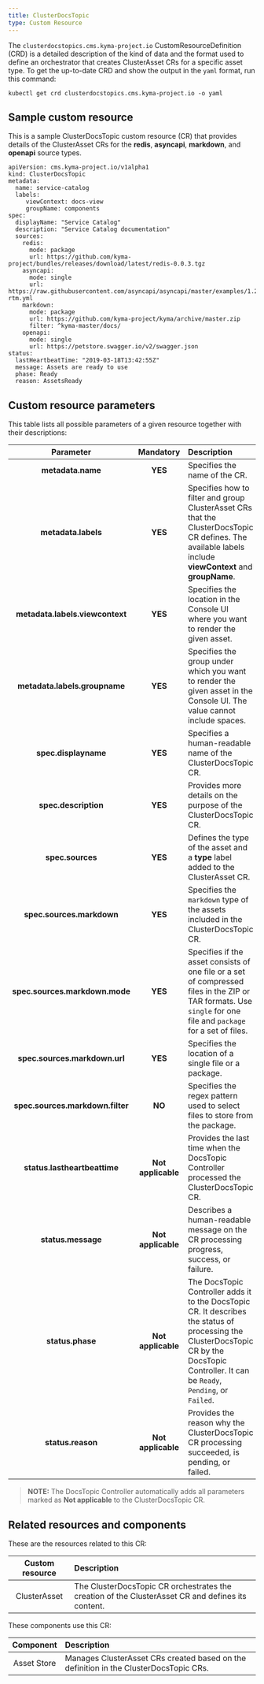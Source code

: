 ```yaml
---
title: ClusterDocsTopic
type: Custom Resource
---
```


The `clusterdocstopics.cms.kyma-project.io` CustomResourceDefinition (CRD) is a detailed description of the kind of data and the format used to define an orchestrator that creates ClusterAsset CRs for a specific asset type. To get the up-to-date CRD and show the output in the `yaml` format, run this command:

```
kubectl get crd clusterdocstopics.cms.kyma-project.io -o yaml
```

## Sample custom resource

This is a sample ClusterDocsTopic custom resource (CR) that provides details of the ClusterAsset CRs for the **redis**, **asyncapi**, **markdown**, and **openapi** source types.

```
apiVersion: cms.kyma-project.io/v1alpha1
kind: ClusterDocsTopic
metadata:
  name: service-catalog
  labels:
     viewContext: docs-view
     groupName: components
spec:
  displayName: "Service Catalog"
  description: "Service Catalog documentation"
  sources:
    redis:
      mode: package
      url: https://github.com/kyma-project/bundles/releases/download/latest/redis-0.0.3.tgz
    asyncapi:
      mode: single
      url: https://raw.githubusercontent.com/asyncapi/asyncapi/master/examples/1.2.0/slack-rtm.yml
    markdown:
      mode: package
      url: https://github.com/kyma-project/kyma/archive/master.zip
      filter: ^kyma-master/docs/
    openapi:
      mode: single
      url: https://petstore.swagger.io/v2/swagger.json
status:
  lastHeartbeatTime: "2019-03-18T13:42:55Z"
  message: Assets are ready to use
  phase: Ready
  reason: AssetsReady

```

## Custom resource parameters

This table lists all possible parameters of a given resource together with their descriptions:


| Parameter   |      Mandatory      |  Description |
|:----------:|:-------------:|:------|
| **metadata.name** |    **YES**   | Specifies the name of the CR. |
| **metadata.labels** |    **YES**   | Specifies how to filter and group ClusterAsset CRs that the ClusterDocsTopic CR defines. The available labels include **viewContext** and **groupName**. |
| **metadata.labels.viewcontext** |    **YES**   | Specifies the location in the Console UI where you want to render the given asset. |
| **metadata.labels.groupname** |    **YES**   | Specifies the group under which you want to render the given asset in the Console UI. The value cannot include spaces. |
| **spec.displayname** |    **YES**   | Specifies a human-readable name of the ClusterDocsTopic CR. |
| **spec.description** |    **YES**   | Provides more details on the purpose of the ClusterDocsTopic CR. |
| **spec.sources** |    **YES**   | Defines the type of the asset and a **type** label added to the ClusterAsset CR.  |
| **spec.sources.markdown** |    **YES**   | Specifies the `markdown` type of the assets included in the ClusterDocsTopic CR. |
| **spec.sources.markdown.mode** |    **YES**   | Specifies if the asset consists of one file or a set of compressed files in the ZIP or TAR formats. Use `single` for one file and `package` for a set of files.  |
| **spec.sources.markdown.url** |    **YES**   | Specifies the location of a single file or a package. |
| **spec.sources.markdown.filter** |    **NO**   | Specifies the regex pattern used to select files to store from the package. |
| **status.lastheartbeattime** |    **Not applicable**   | Provides the last time when the DocsTopic Controller processed the ClusterDocsTopic CR. |
| **status.message** |    **Not applicable**   | Describes a human-readable message on the CR processing progress, success, or failure. |
| **status.phase** |    **Not applicable**   | The DocsTopic Controller adds it to the DocsTopic CR. It describes the status of processing the ClusterDocsTopic CR by the DocsTopic Controller. It can be `Ready`, `Pending`, or `Failed`. |
| **status.reason** |    **Not applicable**   | Provides the reason why the ClusterDocsTopic CR processing succeeded, is pending, or failed.  |

> **NOTE:** The DocsTopic Controller automatically adds all parameters marked as **Not applicable** to the ClusterDocsTopic CR.

## Related resources and components

These are the resources related to this CR:

| Custom resource |   Description |
|:----------:|:------|
| ClusterAsset | The ClusterDocsTopic CR orchestrates the creation of the ClusterAsset CR and defines its content. |

These components use this CR:

| Component   |   Description |
|:----------:|:------|
| Asset Store |  Manages ClusterAsset CRs created based on the definition in the ClusterDocsTopic CRs. |
